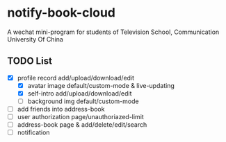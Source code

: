 # notify-book-cloud
A wechat mini-program for students of Television School, Communication University Of China

## TODO List
- [x] profile record add/upload/download/edit
  - [x] avatar image default/custom-mode & live-updating
  - [x] self-intro add/upload/download/edit
  - [ ] background img default/custom-mode 
- [ ] add friends into address-book
- [ ] user authorization page/unauthoriazed-limit
- [ ] address-book page & add/delete/edit/search
- [ ] notification
